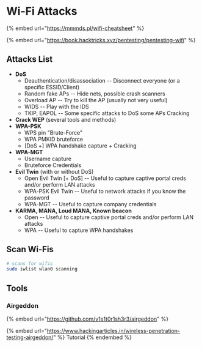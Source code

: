 # Wi-Fi Attacks

{% embed url="https://mmmds.pl/wifi-cheatsheet" %}

{% embed url="https://book.hacktricks.xyz/pentesting/pentesting-wifi" %}

## Attacks List

* **DoS**
  * Deauthentication/disassociation -- Disconnect everyone (or a specific ESSID/Client)
  * Random fake APs -- Hide nets, possible crash scanners
  * Overload AP -- Try to kill the AP (usually not very useful)
  * WIDS -- Play with the IDS
  * TKIP, EAPOL -- Some specific attacks to DoS some APs Cracking
* **Crack WEP** (several tools and methods)
* **WPA-PSK**
  * WPS pin "Brute-Force"
  * WPA PMKID bruteforce
  * \[DoS +] WPA handshake capture + Cracking
* **WPA-MGT**
  * Username capture
  * Bruteforce Credentials
* **Evil Twin** (with or without DoS)
  * Open Evil Twin \[+ DoS] -- Useful to capture captive portal creds and/or perform LAN attacks
  * WPA-PSK Evil Twin -- Useful to network attacks if you know the password
  * WPA-MGT -- Useful to capture company credentials
* **KARMA, MANA, Loud MANA, Known beacon**
  * Open -- Useful to capture captive portal creds and/or perform LAN attacks
  * WPA -- Useful to capture WPA handshakes

## Scan Wi-Fis

```bash
# scans for wifis
sudo iwlist wlan0 scanning
```

## Tools

### Airgeddon

{% embed url="https://github.com/v1s1t0r1sh3r3/airgeddon" %}

{% embed url="https://www.hackingarticles.in/wireless-penetration-testing-airgeddon/" %}
Tutorial
{% endembed %}
